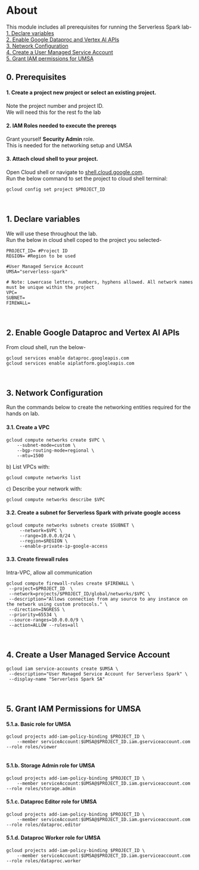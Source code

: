 # About

This module includes all prerequisites for running the Serverless Spark lab-<br>
[1. Declare variables](01-gcp-prerequisites.md#1-declare-variables)<br>
[2. Enable Google Dataproc and Vertex AI APIs](01-gcp-prerequisites.md#2-enable-google-dataproc-and-vertex-ai-apis)<br>
[3. Network Configuration](01-gcp-prerequisites.md#3-network-configuration)<br>
[4. Create a User Managed Service Account](01-gcp-prerequisites.md#4-create-a-user-managed-service-account)<br>
[5. Grant IAM permissions for UMSA](01-gcp-prerequisites.md#5-grant-iam-permissions-for-umsa)<br>
                                   
## 0. Prerequisites 

#### 1. Create a project new project or select an existing project.
Note the project number and project ID. <br>
We will need this for the rest fo the lab

#### 2. IAM Roles needed to execute the prereqs
Grant yourself **Security Admin** role. <br>
This is needed for the networking setup and UMSA

#### 3. Attach cloud shell to your project.
Open Cloud shell or navigate to [shell.cloud.google.com](https://shell.cloud.google.com). <br>
Run the below command to set the project to cloud shell terminal:

```
gcloud config set project $PROJECT_ID

```

<br>

## 1. Declare variables 

We will use these throughout the lab. <br>
Run the below in cloud shell coped to the project you selected-

```
PROJECT_ID= #Project ID
REGION= #Region to be used

#User Managed Service Account 
UMSA="serverless-spark" 

# Note: Lowercase letters, numbers, hyphens allowed. All network names must be unique within the project
VPC=
SUBNET=
FIREWALL=

```

<br>

## 2. Enable Google Dataproc and Vertex AI APIs

From cloud shell, run the below-
```
gcloud services enable dataproc.googleapis.com
gcloud services enable aiplatform.googleapis.com
```

<br>

## 3. Network Configuration

Run the commands below to create the networking entities required for the hands on lab.

#### 3.1. Create a VPC
```
gcloud compute networks create $VPC \
    --subnet-mode=custom \
    --bgp-routing-mode=regional \
    --mtu=1500
```

b) List VPCs with:
```
gcloud compute networks list
```

c) Describe your network with:
```
gcloud compute networks describe $VPC
```

#### 3.2. Create a subnet for Serverless Spark with private google access

```
gcloud compute networks subnets create $SUBNET \
     --network=$VPC \
     --range=10.0.0.0/24 \
     --region=$REGION \
     --enable-private-ip-google-access
```

#### 3.3. Create firewall rules
Intra-VPC, allow all communication

```
gcloud compute firewall-rules create $FIREWALL \
 --project=$PROJECT_ID  \
 --network=projects/$PROJECT_ID/global/networks/$VPC \
 --description="Allows connection from any source to any instance on the network using custom protocols." \
 --direction=INGRESS \
 --priority=65534 \
 --source-ranges=10.0.0.0/9 \
 --action=ALLOW --rules=all
```

<br>

## 4. Create a User Managed Service Account

```
gcloud iam service-accounts create $UMSA \
 --description="User Managed Service Account for Serverless Spark" \
 --display-name "Serverless Spark SA"

```

<br>

## 5. Grant IAM Permissions for UMSA

#### 5.1.a. Basic role for UMSA

```
gcloud projects add-iam-policy-binding $PROJECT_ID \
    --member serviceAccount:$UMSA@$PROJECT_ID.iam.gserviceaccount.com --role roles/viewer
    
```

#### 5.1.b. Storage Admin role for UMSA

```
gcloud projects add-iam-policy-binding $PROJECT_ID \
    --member serviceAccount:$UMSA@$PROJECT_ID.iam.gserviceaccount.com --role roles/storage.admin

```

#### 5.1.c. Dataproc Editor role for UMSA

```
gcloud projects add-iam-policy-binding $PROJECT_ID \
    --member serviceAccount:$UMSA@$PROJECT_ID.iam.gserviceaccount.com --role roles/dataproc.editor

```

#### 5.1.d. Dataproc Worker role for UMSA

```
gcloud projects add-iam-policy-binding $PROJECT_ID \
    --member serviceAccount:$UMSA@$PROJECT_ID.iam.gserviceaccount.com --role roles/dataproc.worker

```


                                   